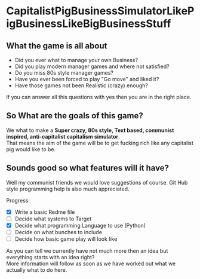 # CapitalistPigBusinessSimulatorLikePigBusinessLikeBigBusinessStuff
## What the game is all about
* Did you ever what to manage your own Business?
* Did you play modern manager games and where not satisfied?
* Do you miss 80s style manager games?
* Have you ever been forced to play "Go move" and liked it?
* Have those games not been Realistic (crazy) enough?

If you can answer all this questions with yes then you are in the right place.

## So What are the goals of this game?
We what to make a **Super crazy, 80s style, Text based, communist inspired, anti-capitalist capitalism simulator**.  
That means the aim of the game will be to get fucking rich like any capitalist pig would like to be.

## Sounds good so what features will it have?
Well my communist friends we would love suggestions of course.
Git Hub style programming help is also much appreciated.

Progress:
- [x] Write a basic Redme file
- [ ] Decide what systems to Target
- [x] Decide what programming Language to use (Python)
- [ ] Decide on what bunches to include
- [ ] Decide how basic game play will look like

As you can tell we currently have not much more then an idea but everything starts with an idea right?  
More information will follow as soon as we have worked out what we actually what to do here.
